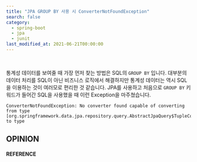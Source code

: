 ```yaml
---
title: "JPA GROUP BY 사용 시 ConverterNotFoundException"
search: false
category:
  - spring-boot
  - jpa
  - junit
last_modified_at: 2021-06-21T00:00:00
---
```


<br>

통계성 데이터를 보여줄 때 가장 먼저 찾는 방법은 SQL의 `GROUP BY` 입니다. 
대부분의 데이터 처리를 SQL이 아닌 비즈니스 로직에서 해결하지만 통계성 데이터는 역시 SQL을 이용하는 것이 여러모로 편리한 것 같습니다. 
JPA를 사용하고 처음으로 `GROUP BY` 키워드가 들어간 SQL을 사용했을 때 이런 Exception을 마주쳤습니다. 

```
ConverterNotFoundException: No converter found capable of converting from type [org.springframework.data.jpa.repository.query.AbstractJpaQuery$TupleConverter$TupleBackedMap] to type
```



## OPINION

#### REFERENCE
